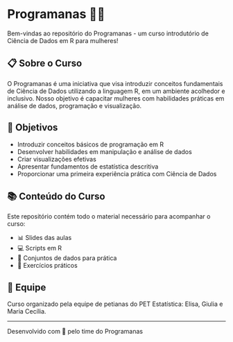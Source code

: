 # Programanas 👩‍💻

Bem-vindas ao repositório do Programanas - um curso introdutório de Ciência de Dados em R para mulheres! 

## 📋 Sobre o Curso

O Programanas é uma iniciativa que visa introduzir conceitos fundamentais de Ciência de Dados utilizando a linguagem R, em um ambiente acolhedor e inclusivo. Nosso objetivo é capacitar mulheres com habilidades práticas em análise de dados, programação e visualização.

## 🎯 Objetivos

- Introduzir conceitos básicos de programação em R
- Desenvolver habilidades em manipulação e análise de dados
- Criar visualizações efetivas
- Apresentar fundamentos de estatística descritiva
- Proporcionar uma primeira experiência prática com Ciência de Dados

## 📚 Conteúdo do Curso

Este repositório contém todo o material necessário para acompanhar o curso:

- 📊 Slides das aulas
- 💻 Scripts em R
- 📁 Conjuntos de dados para prática
- 📝 Exercícios práticos

## 👥 Equipe

Curso organizado pela equipe de petianas do PET Estatística: Elisa, Giulia e Maria Cecília.

---

Desenvolvido com 💜 pelo time do Programanas
